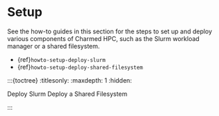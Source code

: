 # Setup

See the how-to guides in this section for the steps to set up and deploy various components of Charmed HPC, such as the Slurm workload manager or a shared filesystem.

- {ref}`howto-setup-deploy-slurm`
- {ref}`howto-setup-deploy-shared-filesystem`








:::{toctree}
:titlesonly:
:maxdepth: 1
:hidden:

Deploy Slurm <deploy-slurm>
Deploy a Shared Filesystem <deploy-shared-filesystem>

:::
